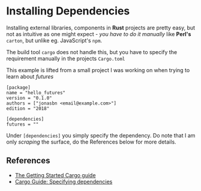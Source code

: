 # Installing Dependencies

Installing external libraries, components in **Rust** projects are pretty easy, but not as intuitive as one might expect - _you have to do it manually_ like **Perl's** `carton`, but unlike eg. JavaScript's `npm`.

The build tool `cargo` does not handle this, but you have to specify the requirement manually in the projects `Cargo.toml`

This example is lifted from a small project I was working on when trying to learn about _futures_

```
[package]
name = "hello_futures"
version = "0.1.0"
authors = ["jonasbn <email@example.com>"]
edition = "2018"

[dependencies]
futures = ""
```

Under `[dependencies]` you simply specify the dependency. Do note that I am only _scraping_ the surface, do the References below for more details.

## References

- [The Getting Started Cargo guide](https://doc.rust-lang.org/cargo/guide/)
- [Cargo Guide: Specifying dependencies](https://doc.rust-lang.org/cargo/reference/specifying-dependencies.html)
